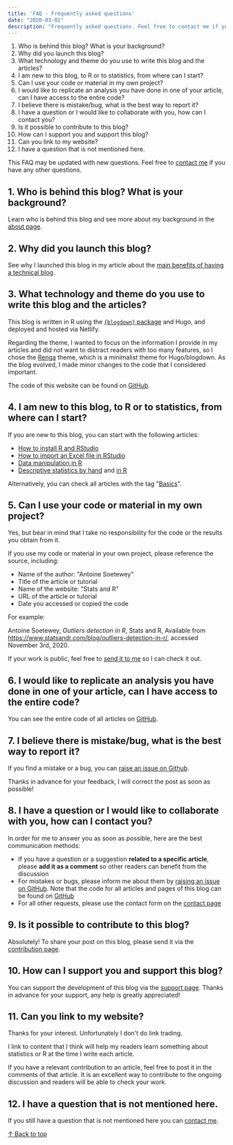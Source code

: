 ```yaml
---
title: 'FAQ - Frequently asked questions'
date: "2020-03-02"
description: "Frequently asked questions. Feel free to contact me if you have any other questions"
---
```


1. Who is behind this blog? What is your background?
1. Why did you launch this blog?
1. What technology and theme do you use to write this blog and the articles?
1. I am new to this blog, to R or to statistics, from where can I start?
1. Can I use your code or material in my own project?
1. I would like to replicate an analysis you have done in one of your article, can I have access to the entire code?
1. I believe there is mistake/bug, what is the best way to report it?
1. I have a question or I would like to collaborate with you, how can I contact you?
1. Is it possible to contribute to this blog?
1. How can I support you and support this blog?
1. Can you link to my website?
1. I have a question that is not mentioned here.

This FAQ may be updated with new questions. Feel free to [contact me](/contact/) if you have any other questions.

## 1. Who is behind this blog? What is your background?

Learn who is behind this blog and see more about my background in the [about page](/about/).

## 2. Why did you launch this blog?

See why I launched this blog in my article about the [main benefits of having a technical blog](/blog/7-benefits-of-sharing-your-code-in-a-data-science-blog/).

## 3. What technology and theme do you use to write this blog and the articles?

This blog is written in R using the [`{blogdown}` package](https://bookdown.org/yihui/blogdown/) and Hugo, and deployed and hosted via Netlify.

Regarding the theme, I wanted to focus on the information I provide in my articles and did not want to distract readers with too many features, so I chose the [Renga](https://github.com/nanxstats/hugo-renga) theme, which is a minimalist theme for Hugo/blogdown. As the blog evolved, I made minor changes to the code that I considered important.

The code of this website can be found on [GitHub](https://github.com/AntoineSoetewey/statsandr).

## 4. I am new to this blog, to R or to statistics, from where can I start?

If you are new to this blog, you can start with the following articles:
 
* [How to install R and RStudio](/blog/how-to-install-r-and-rstudio/)
* [How to import an Excel file in RStudio](/blog/how-to-import-an-excel-file-in-rstudio/)
* [Data manipulation in R](/blog/data-manipulation-in-r/)
* [Descriptive statistics by hand](/blog/descriptive-statistics-by-hand/) and [in R](/blog/descriptive-statistics-in-r/)

Alternatively, you can check all articles with the tag "[Basics](/tags/basics/)".

## 5. Can I use your code or material in my own project?

Yes, but bear in mind that I take no responsibility for the code or the results you obtain from it.

If you use my code or material in your own project, please reference the source, including:

* Name of the author: "Antoine Soetewey"
* Title of the article or tutorial
* Name of the website: "Stats and R"
* URL of the article or tutorial
* Date you accessed or copied the code

For example:

Antoine Soetewey, *Outliers detection in R*, Stats and R, Available from https://www.statsandr.com/blog/outliers-detection-in-r/, accessed November 3rd, 2020.

If your work is public, feel free to [send it to me](/contact/) so I can check it out.

## 6. I would like to replicate an analysis you have done in one of your article, can I have access to the entire code?

You can see the entire code of all articles on [GitHub](https://github.com/AntoineSoetewey/statsandr/tree/master/content/blog).

## 7. I believe there is mistake/bug, what is the best way to report it?

If you find a mistake or a bug, you can [raise an issue on Github](https://github.com/AntoineSoetewey/statsandr/issues).

Thanks in advance for your feedback, I will correct the post as soon as possible!

## 8. I have a question or I would like to collaborate with you, how can I contact you?

In order for me to answer you as soon as possible, here are the best communication methods:

* If you have a question or a suggestion **related to a specific article**, please **add it as a comment** so other readers can benefit from the discussion
* For mistakes or bugs, please inform me about them by [raising an issue on GitHub](https://github.com/AntoineSoetewey/statsandr/issues). Note that the code for all articles and pages of this blog can be found on [GitHub](https://github.com/AntoineSoetewey/statsandr/tree/master/content/blog)
* For all other requests, please use the contact form on the [contact page](/contact/)

## 9. Is it possible to contribute to this blog?

Absolutely! To share your post on this blog, please send it via the [contribution page](/contribute/).

## 10. How can I support you and support this blog?

You can support the development of this blog via the [support page](/support/). Thanks in advance for your support, any help is greatly appreciated!

## 11. Can you link to my website?

Thanks for your interest. Unfortunately I don't do link trading.

I link to content that I think will help my readers learn something about statistics or R at the time I write each article.

If you have a relevant contribution to an article, feel free to post it in the comments of that article. It is an excellent way to contribute to the ongoing discussion and readers will be able to check your work.

## 12. I have a question that is not mentioned here.

If you still have a question that is not mentioned here you can [contact me](/contact/).

[&uarr; Back to top](#top)
